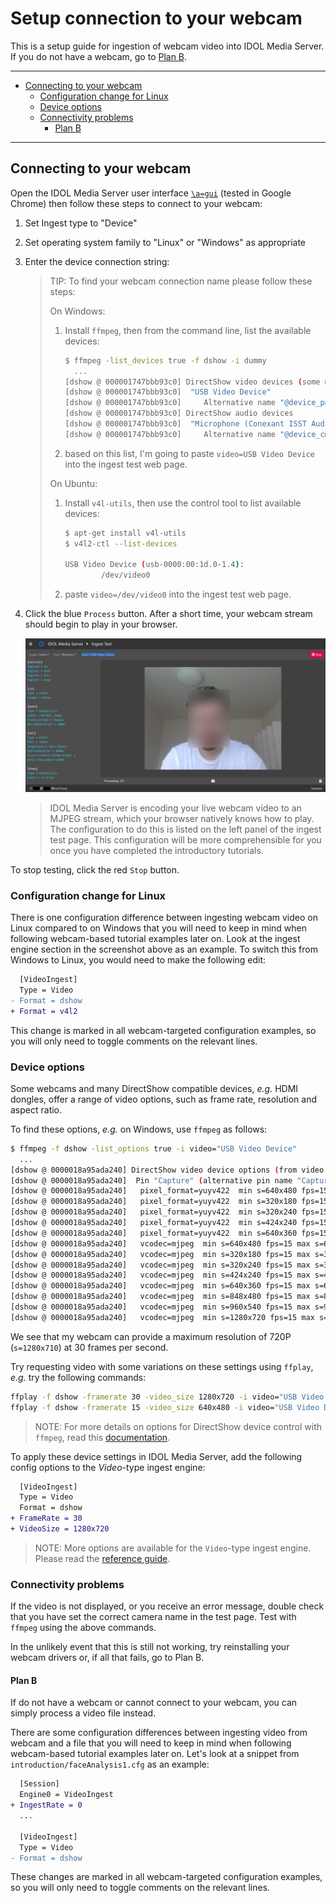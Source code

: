 # Setup connection to your webcam

This is a setup guide for ingestion of webcam video into IDOL Media Server.  If you do not have a webcam, go to [Plan B](#plan-b).

---

- [Connecting to your webcam](#connecting-to-your-webcam)
  - [Configuration change for Linux](#configuration-change-for-linux)
  - [Device options](#device-options)
  - [Connectivity problems](#connectivity-problems)
    - [Plan B](#plan-b)

---

## Connecting to your webcam

Open the IDOL Media Server user interface [`\a=gui`](http://localhost:14000/a=gui#/ingest) (tested in Google Chrome) then follow these steps to connect to your webcam:

1. Set Ingest type to "Device"
1. Set operating system family to "Linux" or "Windows" as appropriate
1. Enter the device connection string:

    > TIP: To find your webcam connection name please follow these steps:
    > 
    > On Windows:
    > 
    > 1. Install `ffmpeg`, then from the command line, list the available devices:
    > 
    >     ```sh
    >     $ ffmpeg -list_devices true -f dshow -i dummy
    >       ...
    >     [dshow @ 000001747bbb93c0] DirectShow video devices (some may be both video and audio devices)
    >     [dshow @ 000001747bbb93c0]  "USB Video Device"
    >     [dshow @ 000001747bbb93c0]     Alternative name "@device_pnp_\\?\usb#vid_04f2&pid_b5ee&mi_00#6&244de3b&0&   > 0000#{65e8773d-8f56-11d0-a3b9-00a0c9223196}\global" 
    >     [dshow @ 000001747bbb93c0] DirectShow audio devices
    >     [dshow @ 000001747bbb93c0]  "Microphone (Conexant ISST Audio)"
    >     [dshow @ 000001747bbb93c0]     Alternative name "@device_cm_{33D9A762-90C8-11D0-BD43-00A0C911CE86}\wave_>     {7FD05CD2-493B-49AA-BFE2-C091EB64D594}"
    >     ```
    > 
    > 1. based on this list, I'm going to paste `video=USB Video Device` into the ingest test web page.
    > 
    > On Ubuntu:
    > 
    > 1. Install `v4l-utils`, then use the control tool to list available devices:
    > 
    >     ```sh
    >     $ apt-get install v4l-utils
    >     $ v4l2-ctl --list-devices
    > 
    >     USB Video Device (usb-0000:00:1d.0-1.4):
    >             /dev/video0
    >     ```
    > 
    > 1. paste `video=/dev/video0` into the ingest test web page.


  1. Click the blue `Process` button.  After a short time, your webcam stream should begin to play in your browser.  

      ![webcam-connection-test](./figs/webcam-connection-test.png)
  
      > IDOL Media Server is encoding your live webcam video to an MJPEG stream, which your browser natively knows how to play.  The configuration to do this is listed on the left panel of the ingest test page.  This configuration will be more comprehensible for you once you have completed the introductory tutorials.


To stop testing, click the red `Stop` button.

### Configuration change for Linux

There is one configuration difference between ingesting webcam video on Linux compared to on Windows that you will need to keep in mind when following webcam-based tutorial examples later on.  Look at the ingest engine section in the screenshot above as an example.  To switch this from Windows to Linux, you would need to make the following edit:

```diff
  [VideoIngest]
  Type = Video
- Format = dshow
+ Format = v4l2
```

This change is marked in all webcam-targeted configuration examples, so you will only need to toggle comments on the relevant lines.

### Device options

Some webcams and many DirectShow compatible devices, *e.g.* HDMI dongles, offer a range of video options, such as frame rate, resolution and aspect ratio.

To find these options, *e.g.* on Windows, use `ffmpeg` as follows:

```sh
$ ffmpeg -f dshow -list_options true -i video="USB Video Device"
  ...
[dshow @ 0000018a95ada240] DirectShow video device options (from video devices)
[dshow @ 0000018a95ada240]  Pin "Capture" (alternative pin name "Capture")
[dshow @ 0000018a95ada240]   pixel_format=yuyv422  min s=640x480 fps=15 max s=640x480 fps=30
[dshow @ 0000018a95ada240]   pixel_format=yuyv422  min s=320x180 fps=15 max s=320x180 fps=30
[dshow @ 0000018a95ada240]   pixel_format=yuyv422  min s=320x240 fps=15 max s=320x240 fps=30
[dshow @ 0000018a95ada240]   pixel_format=yuyv422  min s=424x240 fps=15 max s=424x240 fps=30
[dshow @ 0000018a95ada240]   pixel_format=yuyv422  min s=640x360 fps=15 max s=640x360 fps=30
[dshow @ 0000018a95ada240]   vcodec=mjpeg  min s=640x480 fps=15 max s=640x480 fps=30
[dshow @ 0000018a95ada240]   vcodec=mjpeg  min s=320x180 fps=15 max s=320x180 fps=30
[dshow @ 0000018a95ada240]   vcodec=mjpeg  min s=320x240 fps=15 max s=320x240 fps=30
[dshow @ 0000018a95ada240]   vcodec=mjpeg  min s=424x240 fps=15 max s=424x240 fps=30
[dshow @ 0000018a95ada240]   vcodec=mjpeg  min s=640x360 fps=15 max s=640x360 fps=30
[dshow @ 0000018a95ada240]   vcodec=mjpeg  min s=848x480 fps=15 max s=848x480 fps=30
[dshow @ 0000018a95ada240]   vcodec=mjpeg  min s=960x540 fps=15 max s=960x540 fps=30
[dshow @ 0000018a95ada240]   vcodec=mjpeg  min s=1280x720 fps=15 max s=1280x720 fps=30
```

We see that my webcam can provide a maximum resolution of 720P (`s=1280x710`) at 30 frames per second.

Try requesting video with some variations on these settings using `ffplay`, *e.g.* try the following commands:
```sh
ffplay -f dshow -framerate 30 -video_size 1280x720 -i video="USB Video Device"
ffplay -f dshow -framerate 15 -video_size 640x480 -i video="USB Video Device"
```

> NOTE: For more details on options for DirectShow device control with `ffmpeg`, read this [documentation](https://trac.ffmpeg.org/wiki/DirectShow).

To apply these device settings in IDOL Media Server, add the following config options to the *Video*-type ingest engine:

```diff
  [VideoIngest]
  Type = Video
  Format = dshow
+ FrameRate = 30
+ VideoSize = 1280x720
```

> NOTE: More options are available for the `Video`-type ingest engine.  Please read the [reference guide](https://www.microfocus.com/documentation/idol/IDOL_24_2/MediaServer_24.2_Documentation/Help/index.html#Configuration/Ingest/Libav/_Libav.htm).

### Connectivity problems

If the video is not displayed, or you receive an error message, double check that you have set the correct camera name in the test page.  Test with `ffmpeg` using the above commands.

In the unlikely event that this is still not working, try reinstalling your webcam drivers or, if all that fails, go to Plan B.

#### Plan B

If do not have a webcam or cannot connect to your webcam, you can simply process a video file instead.

There are some configuration differences between ingesting video from webcam and a file that you will need to keep in mind when following webcam-based tutorial examples later on.  Let's look at a snippet from `introduction/faceAnalysis1.cfg` as an example:

```diff
  [Session]
  Engine0 = VideoIngest
+ IngestRate = 0
  ...

  [VideoIngest]
  Type = Video
- Format = dshow
```

These changes are marked in all webcam-targeted configuration examples, so you will only need to toggle comments on the relevant lines.
